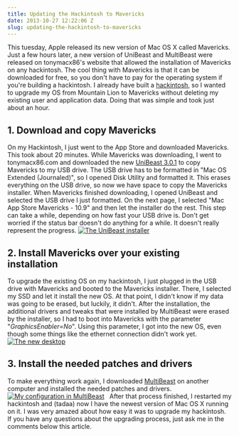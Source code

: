 ```yaml
---
title: Updating the Hackintosh to Mavericks
date: 2013-10-27 12:22:06 Z
slug: updating-the-hackintosh-to-mavericks
---
```


This tuesday, Apple released its new version of Mac OS X called Mavericks. Just a few hours later, a new version of UniBeast and MultiBeast were released on tonymacx86's website that allowed the installation of Mavericks on any hackintosh. The cool thing with Mavericks is that it can be downloaded for free, so you don't have to pay for the operating system if you're building a hackintosh. I already have built a [hackintosh](http://leolabs.org/blog/hackintosh-part-1/ "Building an Ivy Bridge Hackintosh – The parts"), so I wanted to upgrade my OS from Mountain Lion to Mavericks without deleting my existing user and application data. Doing that was simple and took just about an hour.

## 1\. Download and copy Mavericks

On my Hackintosh, I just went to the App Store and downloaded Mavericks. This took about 20 minutes. While Mavericks was downloading, I went to tonymacx86.com and downloaded the new [UniBeast 3.0.1](http://www.tonymacx86.com/downloads.php?do=file&id=202 "UniBeast 3.0.1") to copy Mavericks to my USB drive. The USB drive has to be formatted in "Mac OS Extended (Journaled)", so I opened Disk Utility and formatted it. This erases everything on the USB drive, so now we have space to copy the Mavericks installer. When Mavericks finished downloading, I opened UniBeast and selected the USB drive I just formatted. On the next page, I selected "Mac App Store Mavericks - 10.9" and then let the installer do the rest. This step can take a while, depending on how fast your USB drive is. Don't get worried if the status bar doesn't do anything for a while. It doesn't really represent the progress. [![The UniBeast installer](https://leolabs.imgix.net/2013/10/Screenshot-2013-10-27-12.42.25.png?max-w=700)](/assets/2013/10/Screenshot-2013-10-27-12.42.25.png)

## 2\. Install Mavericks over your existing installation

To upgrade the existing OS on my hackintosh, I just plugged in the USB drive with Mavericks and booted to the Mavericks installer. There, I selected my SSD and let it install the new OS. At that point, I didn't know if my data was going to be erased, but luckily, it didn't. After the installation, the additional drivers and tweaks that were installed by MultiBeast were erased by the installer, so I had to boot into Mavericks with the parameter "_GraphicsEnabler=No_". Using this parameter, I got into the new OS, even though some things like the ethernet connection didn't work yet. [![The new desktop](https://leolabs.imgix.net/2013/10/Screen-Shot-2013-10-27-at-12.54.00.png?max-w=700)](/assets/2013/10/Screen-Shot-2013-10-27-at-12.54.00.png)  

## 3\. Install the needed patches and drivers

To make everything work again, I downloaded [MultiBeast](http://www.tonymacx86.com/downloads.php?do=file&id=201 "MultiBeast") on another computer and installed the needed patches and drivers. [![My configuration in MultiBeast](https://leolabs.imgix.net/2013/10/Screen-Shot-2013-10-27-at-13.04.46.png?max-w=700)](/assets/2013/10/Screen-Shot-2013-10-27-at-13.04.46.png)   After that process finished, I restarted my hackintosh and (tadaa) now I have the newest version of Mac OS X running on it. I was very amazed about how easy it was to upgrade my hackintosh. If you have any questions about the upgrading process, just ask me in the comments below this article.